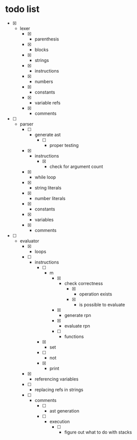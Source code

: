 # todo list

- [x] - lexer
	- [x] - parenthesis
	- [x] - blocks
	- [x] - strings
	- [x] - instructions
	- [x] - numbers
	- [x] - constants
	- [x] - variable refs
	- [x] - comments

- [ ] - parser
	- [ ] - generate ast
		- [ ] - proper testing
	- [x] - instructions
		- [x] - check for argument count
	- [x] - while loop
	- [x] - string literals
	- [x] - number literals
	- [x] - constants
	- [x] - variables
	- [x] - comments

- [ ] - evaluator
	- [x] - loops
	- [ ] - instructions
		- [ ] - m
			- [x] - check correctness
				- [x] - operation exists
				- [x] - is possible to evaluate
			- [x] - generate rpn
			- [x] - evaluate rpn
			- [ ] - functions

		- [x] - set
		- [ ] - not
		- [x] - print
	- [x] - referencing variables
	- [ ] - replacing refs in strings
	- [ ] - comments
		- [ ] - ast generation
		- [ ] - execution
			- [ ] - figure out what to do with stacks
